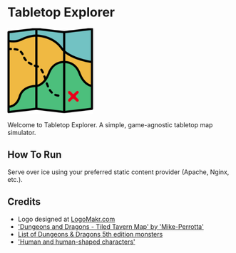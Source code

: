 # Tabletop Explorer

![Logo](images/android-chrome-192x192.png)

Welcome to Tabletop Explorer. A simple, game-agnostic tabletop map simulator.

## How To Run

Serve over ice using your preferred static content provider (Apache, Nginx, etc.).

## Credits

- Logo designed at [LogoMakr.com](https://logomakr.com/)
- ['Dungeons and Dragons - Tiled Tavern Map' by 'Mike-Perrotta'](https://www.deviantart.com/mike-perrotta/art/Dungeons-and-Dragons-Tiled-Tavern-Map-584588937)
- [List of Dungeons & Dragons 5th edition monsters](https://dungeonsdragons.fandom.com/wiki/List_of_Dungeons_%26_Dragons_5th_edition_monsters)
- ['Human and human-shaped characters'](https://imgur.com/a/iOCnr#0)